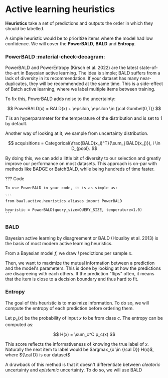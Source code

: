 # Active learning heuristics

**Heuristics** take a set of predictions and outputs the order in which they should be labelled.

A simple heuristic would be to prioritize items where the model had low confidence.
We will cover the **PowerBALD**, **BALD** and **Entropy**.

### PowerBALD :material-check-decagram:

PowerBALD and PowerEntropy (Kirsch et al. 2022) are the latest state-of-the-art in Bayesian active learning.
The idea is simple; BALD suffers from a lack of diversity in its recommendation. If your dataset has many near-duplicates, they will be recommended at the same time.
This is a side-effect of Batch active learning, where we label multiple items between training.

To fix this, PowerBALD adds noise to the uncertainty:

$$
PowerBALD(x) = BALD(x) + \epsilon, \epsilon \in {\cal Gumbel(0,T)}
$$

$T$ is an hyperparameter for the temperature of the distribution and is set to 1 by default.

Another way of looking at it, we sample from uncertainty distribution.

$$
acquisitions = Categorical(\frac{BALD(x_i)^T}{\sum_j BALD(x_j)}), i \in D_{pool}.
$$

By doing this, we can add a little bit of diversity to our selection and greatly improve our performance on most datasets.
This approach is on-par with methods like BADGE or BatchBALD, while being hundreds of time faster.

??? Code

    To use PowerBALD in your code, it is as simple as:

    ```
    from baal.active.heuristics.aliases import PowerBALD

    heuristic = PowerBALD(query_size=QUERY_SIZE, temperature=1.0)
    ```

### BALD

Bayesian active learning by disagreement or BALD (Houslby et al. 2013) is the basis of most modern active learning heuristics.

From a Bayesian model $f$, we draw $I$ predictions per sample $x$.

Then, we want to maximize the mutual information between a prediction and the model's parameters.
This is done by looking at how the predictions are disagreeing with each others.
If the prediction "flips" often, it means that the item is close to a decision boundary and thus hard to fit.

### Entropy

The goal of this heuristic is to maximize information. To do so, we will compute the entropy of each prediction before ordering them.

Let $p_{c}(x)$ be the probability of input $x$ to be from class $c$. The entropy can be computed as:

$$
H(x) = \sum_c^C p_c(x)
$$

This score reflects the informativeness of knowing the true label of $x$.
Naturally the next item to label would be $argmax_{x \in {\cal D}} H(x)$, where ${\cal D} is our dataset$

A drawback of this method is that it doesn't differentiate between _aleatoric_ uncertainty and _epistemic_ uncertainty.
To do so, we will use BALD
